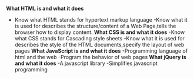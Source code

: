 **What HTML is and what it does** 
- Know what HTML stands for hypertext markup language
-Know what it is used for describes the structure/content of a Web Page,tells the browser how to display content.
**What CSS is and what it does**
-Know what CSS stands for Cascading style sheets
-Know what it is used for describes the style of the HTML documents,specify the layout of web pages
**What JavaScript is and what it does** 
-Programming language of html and the web
-Program the behavior of web pages
**What jQuery is and what it does**
-A javascript library 
-Simplifies javascript programming 

